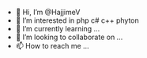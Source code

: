 - 👋 Hi, I’m @HajjimeV
- 👀 I’m interested in php c# c++ phyton
- 🌱 I’m currently learning ...
- 💞️ I’m looking to collaborate on ...
- 📫 How to reach me ...

<!---
HajjimeV/HajjimeV is a ✨ special ✨ repository because its `README.md` (this file) appears on your GitHub profile.
You can click the Preview link to take a look at your changes.
--->
